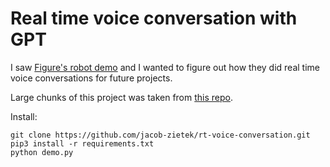 # Real time voice conversation with GPT

I saw [Figure's robot demo](https://www.youtube.com/watch?v=Sq1QZB5baNw) and I wanted to figure out how they did real time voice conversations for future projects.

Large chunks of this project was taken from [this repo](https://github.com/davabase/whisper_real_time/tree/master).

Install:
```
git clone https://github.com/jacob-zietek/rt-voice-conversation.git
pip3 install -r requirements.txt
python demo.py
```